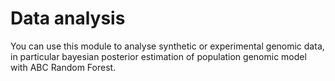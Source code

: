 # Data analysis

You can use this module to analyse synthetic or experimental genomic data, in particular bayesian posterior estimation of population genomic model with ABC Random Forest.
